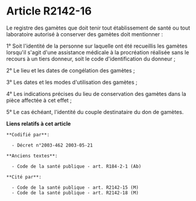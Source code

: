 # Article R2142-16

Le registre des gamètes que doit tenir tout établissement de santé ou tout laboratoire autorisé à conserver des gamètes doit
mentionner :

1° Soit l'identité de la personne sur laquelle ont été recueillis les gamètes lorsqu'il s'agit d'une assistance médicale à la
procréation réalisée sans le recours à un tiers donneur, soit le code d'identification du donneur ;

2° Le lieu et les dates de congélation des gamètes ;

3° Les dates et les modes d'utilisation des gamètes ;

4° Les indications précises du lieu de conservation des gamètes dans la pièce affectée à cet effet ;

5° Le cas échéant, l'identité du couple destinataire du don de gamètes.

**Liens relatifs à cet article**

	**Codifié par**:

	  - Décret n°2003-462 2003-05-21

	**Anciens textes**:

	  - Code de la santé publique - art. R184-2-1 (Ab)

	**Cité par**:

	  - Code de la santé publique - art. R2142-15 (M)
	  - Code de la santé publique - art. R2142-18 (M)
